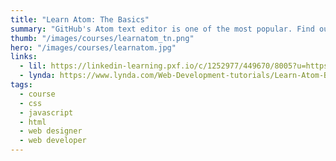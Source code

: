 ```yaml
---
title: "Learn Atom: The Basics"
summary: "GitHub's Atom text editor is one of the most popular. Find out why. Learn how to navigate code, customize the interface, and use Atom packages, themes, and snippets."
thumb: "/images/courses/learnatom_tn.png"
hero: "/images/courses/learnatom.jpg"
links:
  - lil: https://linkedin-learning.pxf.io/c/1252977/449670/8005?u=https%3A%2F%2Fwww.linkedin.com%2Flearning%2Flearning-atom
  - lynda: https://www.lynda.com/Web-Development-tutorials/Learn-Atom-Basics/468147-2.html
tags:
  - course
  - css
  - javascript
  - html
  - web designer
  - web developer
---
```

